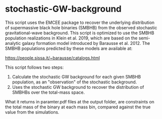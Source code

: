 # stochastic-GW-background

This script uses the EMCEE package to recover the underlying distribution of supermassive black hole binaries (SMBHB) from the observed stochastic gravitational-wave background. This script is optimized to use the SMBHB population realizations in Klein et al. 2019, which are based on the semi-analytic galaxy formation model introduced by Barausse et al. 2012. The SMBHB populations predicted by these models are available at: 

https://people.sissa.it/~barausse/catalogs.html


This script follows two steps: 
1) Calculate the stochastic GW background for each given SMBHB population, as an "observation" of the stochastic background. 
2) Uses the stochastic GW background to recover the distribution of SMBHBs over the total-mass space. 

What it returns in paramter.pdf files at the output folder, are constraints on the total mass of the binary at each mass bin, compared against the true value from the simulations.
